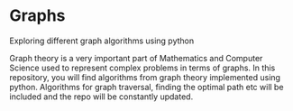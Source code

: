 # Graphs
Exploring different graph algorithms using python

Graph theory is a very important part of Mathematics and Computer Science used to represent complex problems in terms of graphs.
In this repository, you will find algorithms from graph theory implemented using python. Algorithms for graph traversal, finding the optimal path etc will be included and the repo will be constantly updated.

